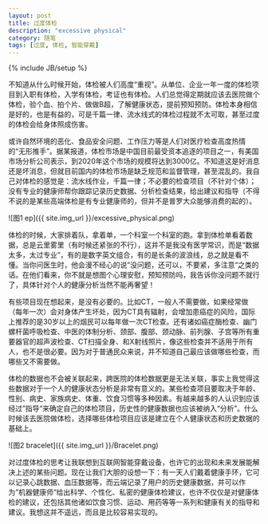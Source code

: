 ```yaml
---
layout: post
title: 过度体检
description: "excessive physical"
category: 随笔
tags: [过度, 体检, 智能穿戴]
---
```

{% include JB/setup %}

不知道从什么时候开始，体检被人们高度“重视”。从单位、企业一年一度的体检项目到入职有体检，入学有体检，考证也有体检。人们总觉得定期就应该去医院做个体检，验个血、拍个片、做做B超，了解健康状态，提前预知预防。体检本身相信是好的，也是有益的，可是千篇一律、流水线式的体检过程就不太可取，甚至过度的体检会给身体照成伤害。

或许自然环境的恶化、食品安全问题、工作压力等是人们对医疗检查高度热情的“无形推手”。据某报道，体检市场是中国目前最受资本追逐的项目之一，有美国市场分析公司表示，到2020年这个市场的规模将达到3000亿。不知道这是好消息还是坏消息，但就目前国内的体检市场是缺乏规范和监督管理，甚至混乱的。我自己对体检的感觉是：流水线作业，千篇一律；不必要的检查项目（不针对个体）；没有专业的健康师帮你跟踪记录历史数据、分析检查结果，给出建议和指导（不得不说的是某些高端体检是有专业健康师的，但并不是普罗大众能够消费的起的）。

![图1 ep]({{ site.img_url }}/excessive_physical.png)

体检的时候，大家排着队，拿着单，一个科室一个科室的跑。拿到体检单看着数据，总是云里雾里（有时候还紧张的不行），这并不是我没有医学常识，而是“数据太多，太过专业”，有的是数字英文组合，有的是长条的波浪线，总之就是看不懂。当你问医生时，他会漫不经心的说”没问题，还可以，不要紧，多注意“之类的话。在他们看来，你不就是想图个心理安慰，预知预防吗，我告诉你没问题不就行了，具体针对个人的健康分析当然不能再奢望！

有些项目现在想起来，是没有必要的。比如CT，一般人不需要做，如果经常做（每年一次）会对身体产生坏处，因为CT具有辐射，会增加患癌症的风险，国际上推荐的是30岁以上的烟民可以每年做一次CT检查。还有诸如癌症酶检查、幽门螺杆菌呼吸检查、中医的体制分析、颈部、腹部、颈动脉、前列腺、子宫等所有重要器官的超声波检查、CT扫描全身、和X射线照片，像这些检查并不适用于所有人，也不是很必要。因为对于普通民众来说，并不知道自己最应该做哪些检查，而哪些又不需要做。

体检的数据也不会被关联起来，跨医院的体检数据更是无法关联，事实上我觉得这些数据对于一个人的健康状态分析是非常有意义的。某些检查项目要取决于年龄、性别、病史、家族病史、体重、饮食习惯等多种因素。有越来越多的人认识到应该经过”指导“来确定自己的体检项目，历史性的健康数据也应该被纳入“分析”。什么时候该去医院做体检，选择哪些体检项目应该是建立在个人健康状态和历史数据的基础上。

![图2 bracelet]({{ site.img_url }}/Bracelet.png)

对过度体检的思考让我联想到互联网智能穿戴设备，也许它的出现和未来发展能解决上述的某些问题。现在让我们大胆的设想一下：有一天人们戴着健康手环，它可以记录心跳数据、血压数据等，而云端记录了用户的历史健康数据，并可以作为”机器健康师“给出科学、个性化、私密的健康体检建议，也许不仅仅是对健康体检的建议，还包括其他诸如饮食习惯、运动、用药等等一系列和健康有关的指导和建议。我想这并不遥远，而且是比较容易实现的。
